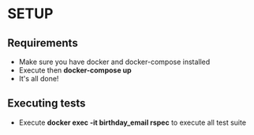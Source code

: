 # SETUP

## Requirements

- Make sure you have docker and docker-compose installed
- Execute then **docker-compose up**
- It's all done!

## Executing tests

- Execute **docker exec -it birthday_email rspec** to execute all test suite
